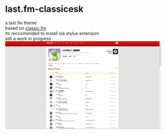 # last.fm-classicesk
a last.fm theme <br>
based on <a href="https://github.com/wallace-aph/classic.fm">classic.fm</a> <br>
its reccomended to install via stylus extension <br>
still a work in progress <br>
<img src=preview.png>
